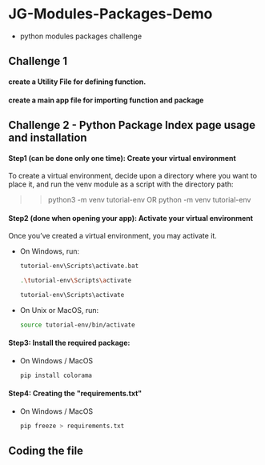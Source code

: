 # JG-Modules-Packages-Demo

- python modules packages challenge

## Challenge 1

#### create a Utility File for defining function.

#### create a main app file for importing function and package

## Challenge 2 - Python Package Index page usage and installation

#### Step1 (can be done only one time): Create your virtual environment

To create a virtual environment, decide upon a directory where you want to place it,
and run the venv module as a script with the directory path:

> > python3 -m venv tutorial-env
> > OR
> > python -m venv tutorial-env

#### Step2 (done when opening your app): Activate your virtual environment

Once you’ve created a virtual environment, you may activate it.

- On Windows, run:

  ```sh
  tutorial-env\Scripts\activate.bat
  ```

  ```sh
  .\tutorial-env\Scripts\activate
  ```

  ```sh
  tutorial-env\Scripts\activate
  ```

- On Unix or MacOS, run:

  ```sh
  source tutorial-env/bin/activate
  ```

#### Step3: Install the required package:

- On Windows / MacOS
  ```sh
  pip install colorama
  ```

#### Step4: Creating the "requirements.txt"

- On Windows / MacOS
  ```sh
  pip freeze > requirements.txt
  ```

## Coding the file
